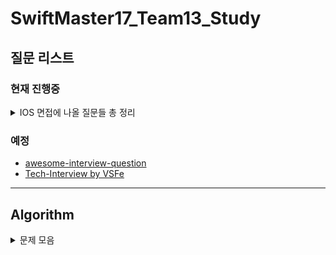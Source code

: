 # SwiftMaster17_Team13_Study




## 질문 리스트

### 현재 진행중
<details><summary>IOS 면접에 나올 질문들 총 정리
</summary>

 - [Jercy님 IOS 면접질문 레포](https://github.com/JeaSungLEE/iOSInterviewquestions)   

## iOS
- [Bounds 와 Frame 의 차이점을 설명하시오.](./iOS/15%EC%A3%BC%EC%B0%A8/Bounds%20%EC%99%80%20Frame%20%EC%9D%98%20%EC%B0%A8%EC%9D%B4%EC%A0%90%EC%9D%84%20%EC%84%A4%EB%AA%85%ED%95%98%EC%8B%9C%EC%98%A4./Leeds/)
- 실제 디바이스가 없을 경우 개발 환경에서 할 수 있는 것과 없는 것을 설명하시오.
- 앱의 콘텐츠나 데이터 자체를 저장/보관하는 특별한 객체를 무엇이라고 하는가?
- [앱 화면의 콘텐츠를 표시하는 로직과 관리를 담당하는 객체를 무엇이라고 하는가?](./iOS/13%EC%A3%BC%EC%B0%A8/%EC%95%B1%20%ED%99%94%EB%A9%B4%EC%9D%98%20%EC%BD%98%ED%85%90%EC%B8%A0%EB%A5%BC%20%ED%91%9C%EC%8B%9C%ED%95%98%EB%8A%94%20%EB%A1%9C%EC%A7%81%EA%B3%BC%20%EA%B4%80%EB%A6%AC%EB%A5%BC%20%EB%8B%B4%EB%8B%B9%ED%95%98%EB%8A%94%20%EA%B0%9D%EC%B2%B4%EB%A5%BC%20%EB%AC%B4%EC%97%87%EC%9D%B4%EB%9D%BC%EA%B3%A0%20%ED%95%98%EB%8A%94%EA%B0%80%3F/Bible/)
- App thinning에 대해서 설명하시오.
###
- 앱이 시작할 때 main.c 에 있는 UIApplicationMain 함수에 의해서 생성되는 객체는 무엇인가?
- @Main에 대해서 설명하시오.
- 앱이 foreground에 있을 때와 background에 있을 때 어떤 제약사항이 있나요?
- [상태 변화에 따라 다른 동작을 처리하기 위한 앱델리게이트 메서드들을 설명하시오.](./iOS/13%EC%A3%BC%EC%B0%A8/%EC%83%81%ED%83%9C%20%EB%B3%80%ED%99%94%EC%97%90%20%EB%94%B0%EB%9D%BC%20%EB%8B%A4%EB%A5%B8%20%EB%8F%99%EC%9E%91%EC%9D%84%20%EC%B2%98%EB%A6%AC%ED%95%98%EA%B8%B0%20%EC%9C%84%ED%95%9C%20%EC%95%B1%EB%8D%B8%EB%A6%AC%EA%B2%8C%EC%9D%B4%ED%8A%B8%20%EB%A9%94%EC%84%9C%EB%93%9C%EB%93%A4%EC%9D%84%20%EC%84%A4%EB%AA%85%ED%95%98%EC%8B%9C%EC%98%A4./PAKA/)
- 앱이 In-Active 상태가 되는 시나리오를 설명하시오.
- [scene delegate에 대해 설명하시오.](./iOS/11%EC%A3%BC%EC%B0%A8/scene%20delegate%EC%97%90%20%EB%8C%80%ED%95%B4%20%EC%84%A4%EB%AA%85%ED%95%98%EC%8B%9C%EC%98%A4./Leeds/)
- [UIApplication 객체의 컨트롤러 역할은 어디에 구현해야 하는가?](https://github.com/Swift-Master/SwiftMaster17_Team13_Study/tree/main/iOS/16%EC%A3%BC%EC%B0%A8/UIApplication%20%EA%B0%9D%EC%B2%B4%EC%9D%98%20%EC%BB%A8%ED%8A%B8%EB%A1%A4%EB%9F%AC%20%EC%97%AD%ED%95%A0%EC%9D%80%20%EC%96%B4%EB%94%94%EC%97%90%20%EA%B5%AC%ED%98%84%ED%95%B4%EC%95%BC%20%ED%95%98%EB%8A%94%EA%B0%80%3F/PAKA)
- [App의 Not running, Inactive, Active, Background, Suspended에 대해 설명하시오.](./iOS/12%EC%A3%BC%EC%B0%A8/App%EC%9D%98%20Not%20running%2C%20Inactive%2C%20Active%2C%20Background%2C%20Suspended%EC%97%90%20%EB%8C%80%ED%95%B4%20%EC%84%A4%EB%AA%85%ED%95%98%EC%8B%9C%EC%98%A4./Bible/)
###
- [NSOperationQueue 와 GCD Queue 의 차이점을 설명하시오.](./iOS/12%EC%A3%BC%EC%B0%A8/NSOperationQueue%20%EC%99%80%20GCD%20Queue%20%EC%9D%98%20%EC%B0%A8%EC%9D%B4%EC%A0%90%EC%9D%84%20%EC%84%A4%EB%AA%85%ED%95%98%EC%8B%9C%EC%98%A4./PAKA/)
- [GCD API 동작 방식과 필요성에 대해 설명하시오.](./iOS/8%EC%A3%BC%EC%B0%A8/GCD%20API%20%EB%8F%99%EC%9E%91%20%EB%B0%A9%EC%8B%9D%EA%B3%BC%20%ED%95%84%EC%9A%94%EC%84%B1%EC%97%90%20%EB%8C%80%ED%95%B4%20%EC%84%A4%EB%AA%85%ED%95%98%EC%8B%9C%EC%98%A4./PAKA/)
- Global DispatchQueue 의 Qos 에는 어떤 종류가 있는지, 각각 어떤 의미인지 설명하시오.
###
- [iOS 앱을 만들고, User Interface를 구성하는 데 필수적인 프레임워크 이름은 무엇인가?](./iOS/9%EC%A3%BC%EC%B0%A8/iOS%20%EC%95%B1%EC%9D%84%20%EB%A7%8C%EB%93%A4%EA%B3%A0%2C%20User%20Interface%EB%A5%BC%20%EA%B5%AC%EC%84%B1%ED%95%98%EB%8A%94%20%EB%8D%B0%20%ED%95%84%EC%88%98%EC%A0%81%EC%9D%B8%20%ED%94%84%EB%A0%88%EC%9E%84%EC%9B%8C%ED%81%AC%20%EC%9D%B4%EB%A6%84%EC%9D%80%20%EB%AC%B4%EC%97%87%EC%9D%B8%EA%B0%80%3F/Leeds/)
- [Foundation Kit은 무엇이고 포함되어 있는 클래스들은 어떤 것이 있는지 설명하시오.](./iOS/10%EC%A3%BC%EC%B0%A8/Foundation%20Kit%EC%9D%80%20%EB%AC%B4%EC%97%87%EC%9D%B4%EA%B3%A0%20%ED%8F%AC%ED%95%A8%EB%90%98%EC%96%B4%20%EC%9E%88%EB%8A%94%20%ED%81%B4%EB%9E%98%EC%8A%A4%EB%93%A4%EC%9D%80%20%EC%96%B4%EB%96%A4%20%EA%B2%83%EC%9D%B4%20%EC%9E%88%EB%8A%94%EC%A7%80%20%EC%84%A4%EB%AA%85%ED%95%98%EC%8B%9C%EC%98%A4./Bible/)
- [Delegate란 무엇인지 설명하고, retain 되는지 안되는지 그 이유를 함께 설명하시오.](./iOS/9%EC%A3%BC%EC%B0%A8/Delegate%EB%9E%80%20%EB%AC%B4%EC%97%87%EC%9D%B8%EC%A7%80%20%EC%84%A4%EB%AA%85%ED%95%98%EA%B3%A0%2C%20retain%20%EB%90%98%EB%8A%94%EC%A7%80%20%EC%95%88%EB%90%98%EB%8A%94%EC%A7%80%20%EA%B7%B8%20%EC%9D%B4%EC%9C%A0%EB%A5%BC%20%ED%95%A8%EA%BB%98%20%EC%84%A4%EB%AA%85%ED%95%98%EC%8B%9C%EC%98%A4./Turing/)
- [NotificationCenter 동작 방식과 활용 방안에 대해 설명하시오.](https://github.com/Swift-Master/SwiftMaster17_Team13_Study/blob/main/iOS/19%EC%A3%BC%EC%B0%A8/NotificationCenter%20%EB%8F%99%EC%9E%91%20%EB%B0%A9%EC%8B%9D%EA%B3%BC%20%ED%99%9C%EC%9A%A9%20%EB%B0%A9%EC%95%88%EC%97%90%20%EB%8C%80%ED%95%B4%20%EC%84%A4%EB%AA%85%ED%95%98%EC%8B%9C%EC%98%A4./PAKA/README.md)
- [UIKit 클래스들을 다룰 때 꼭 처리해야하는 애플리케이션 쓰레드 이름은 무엇인가?](./iOS/11%EC%A3%BC%EC%B0%A8/UIKit%20%ED%81%B4%EB%9E%98%EC%8A%A4%EB%93%A4%EC%9D%84%20%EB%8B%A4%EB%A3%B0%20%EB%95%8C%20%EA%BC%AD%20%EC%B2%98%EB%A6%AC%ED%95%B4%EC%95%BC%ED%95%98%EB%8A%94%20%EC%95%A0%ED%94%8C%EB%A6%AC%EC%BC%80%EC%9D%B4%EC%85%98%20%EC%93%B0%EB%A0%88%EB%93%9C%20%EC%9D%B4%EB%A6%84%EC%9D%80%20%EB%AC%B4%EC%97%87%EC%9D%B8%EA%B0%80%3F/Bible/)
- [App Bundle의 구조와 역할에 대해 설명하시오.](https://github.com/Swift-Master/SwiftMaster17_Team13_Study/tree/main/iOS/18%EC%A3%BC%EC%B0%A8/App%20Bundle%EC%9D%98%20%EA%B5%AC%EC%A1%B0%EC%99%80%20%EC%97%AD%ED%95%A0%EC%97%90%20%EB%8C%80%ED%95%B4%20%EC%84%A4%EB%AA%85%ED%95%98%EC%8B%9C%EC%98%A4./PAKA)
- 모든 View Controller 객체의 상위 클래스는 무엇이고 그 역할은 무엇인가?
- 자신만의 Custom View를 만들려면 어떻게 해야하는지 설명하시오.
- [View 객체에 대해 설명하시오.](./iOS/8%EC%A3%BC%EC%B0%A8/View%20%EA%B0%9D%EC%B2%B4%EC%97%90%20%EB%8C%80%ED%95%B4%20%EC%84%A4%EB%AA%85%ED%95%98%EC%8B%9C%EC%98%A4./Turing/)
- [UIView 에서 Layer 객체는 무엇이고 어떤 역할을 담당하는지 설명하시오.](./iOS/14%EC%A3%BC%EC%B0%A8/UIView%20%EC%97%90%EC%84%9C%20Layer%20%EA%B0%9D%EC%B2%B4%EB%8A%94%20%EB%AC%B4%EC%97%87%EC%9D%B4%EA%B3%A0%20%EC%96%B4%EB%96%A4%20%EC%97%AD%ED%95%A0%EC%9D%84%20%EB%8B%B4%EB%8B%B9%ED%95%98%EB%8A%94%EC%A7%80%20%EC%84%A4%EB%AA%85%ED%95%98%EC%8B%9C%EC%98%A4./Bible)
- [UIWindow 객체의 역할은 무엇인가?](./iOS/14%EC%A3%BC%EC%B0%A8/UIWindow%20%EA%B0%9D%EC%B2%B4%EC%9D%98%20%EC%97%AD%ED%95%A0%EC%9D%80%20%EB%AC%B4%EC%97%87%EC%9D%B8%EA%B0%80%3F/PAKA)
- [UINavigationController 의 역할이 무엇인지 설명하시오.](https://github.com/Swift-Master/SwiftMaster17_Team13_Study/tree/main/iOS/19%EC%A3%BC%EC%B0%A8/UINavigationController%20%EC%9D%98%20%EC%97%AD%ED%95%A0%EC%9D%B4%20%EB%AC%B4%EC%97%87%EC%9D%B8%EC%A7%80%20%EC%84%A4%EB%AA%85%ED%95%98%EC%8B%9C%EC%98%A4./Bible)
- [TableView를 동작 방식과 화면에 Cell을 출력하기 위해 최소한 구현해야 하는 DataSource 메서드를 설명하시오.](./iOS/10%EC%A3%BC%EC%B0%A8/TableView%EB%A5%BC%20%EB%8F%99%EC%9E%91%20%EB%B0%A9%EC%8B%9D%EA%B3%BC%20%ED%99%94%EB%A9%B4%EC%97%90%20Cell%EC%9D%84%20%EC%B6%9C%EB%A0%A5%ED%95%98%EA%B8%B0%20%EC%9C%84%ED%95%B4%20%EC%B5%9C%EC%86%8C%ED%95%9C%20%EA%B5%AC%ED%98%84%ED%95%B4%EC%95%BC%20%ED%95%98%EB%8A%94%20DataSource%20%EB%A9%94%EC%84%9C%EB%93%9C%EB%A5%BC%20%EC%84%9C/Turing/)
- [하나의 View Controller 코드에서 여러 TableView Controller 역할을 해야 할 경우 어떻게 구분해서 구현해야 하는지 설명하시오.](./iOS/13%EC%A3%BC%EC%B0%A8/%ED%95%98%EB%82%98%EC%9D%98%20View%20Controller%20%EC%BD%94%EB%93%9C%EC%97%90%EC%84%9C%20%EC%97%AC%EB%9F%AC%20TableView%20Controller%20%EC%97%AD%ED%95%A0%EC%9D%84%20%ED%95%B4%EC%95%BC%20%ED%95%A0%20%EA%B2%BD%EC%9A%B0%20%EC%96%B4%EB%96%BB%EA%B2%8C%20%EA%B5%AC%EB%B6%84%ED%95%B4%EC%84%9C%20%EA%B5%AC%ED%98%84%ED%95%B4%EC%95%BC%20%ED%95%98%EB%8A%94%EC%A7%80%20%EC%84%A4%EB%AA%85%ED%95%98%EC%8B%9C%EC%98%A4./Leeds/)
- [setNeedsLayout와 setNeedsDisplay의 차이에 대해 설명하시오.](./iOS/10%EC%A3%BC%EC%B0%A8/setNeedsLayout%EC%99%80%20setNeedsDisplay%EC%9D%98%20%EC%B0%A8%EC%9D%B4%EC%97%90%20%EB%8C%80%ED%95%B4%20%EC%84%A4%EB%AA%85%ED%95%98%EC%8B%9C%EC%98%A4./PAKA/)
- [stackView의 장점과 단점에 대해서 설명하시오.](./iOS/10%EC%A3%BC%EC%B0%A8/stackView%EC%9D%98%20%EC%9E%A5%EC%A0%90%EA%B3%BC%20%EB%8B%A8%EC%A0%90%EC%97%90%20%EB%8C%80%ED%95%B4%20%EC%84%A4%EB%AA%85%ED%95%98%EC%8B%9C%EC%98%A4./Leeds/)
###
- [NSCache와 딕셔너리로 캐시를 구성했을때의 차이를 설명하시오.](https://github.com/Swift-Master/SwiftMaster17_Team13_Study/tree/main/iOS/17%EC%A3%BC%EC%B0%A8/NSCache%EC%99%80%20%EB%94%95%EC%85%94%EB%84%88%EB%A6%AC%EB%A1%9C%20%EC%BA%90%EC%8B%9C%EB%A5%BC%20%EA%B5%AC%EC%84%B1%ED%96%88%EC%9D%84%EB%95%8C%EC%9D%98%20%EC%B0%A8%EC%9D%B4%EB%A5%BC%20%EC%84%A4%EB%AA%85%ED%95%98%EC%8B%9C%EC%98%A4./PAKA)
- [URLSession에 대해서 설명하시오.](./iOS/8%EC%A3%BC%EC%B0%A8/URLSession%EC%97%90%20%EB%8C%80%ED%95%B4%EC%84%9C%20%EC%84%A4%EB%AA%85%ED%95%98%EC%8B%9C%EC%98%A4./Bible/)
- [prepareForReuse에 대해서 설명하시오.](./iOS/9%EC%A3%BC%EC%B0%A8/prepareForReuse%EC%97%90%20%EB%8C%80%ED%95%B4%EC%84%9C%20%EC%84%A4%EB%AA%85%ED%95%98%EC%8B%9C%EC%98%A4./PAKA/)
- 다크모드를 지원하는 방법에 대해 설명하시오.
- [ViewController의 생명주기를 설명하시오.](./iOS/7%EC%A3%BC%EC%B0%A8/ViewController%EC%9D%98%20%EC%83%9D%EB%AA%85%EC%A3%BC%EA%B8%B0%EB%A5%BC%20%EC%84%A4%EB%AA%85%ED%95%98%EC%8B%9C%EC%98%A4./Leeds/)
- [TableView와 CollectionView의 차이점을 설명하시오.](./iOS/7%EC%A3%BC%EC%B0%A8/TableView%EC%99%80%20CollectionView%EC%9D%98%20%EC%B0%A8%EC%9D%B4%EC%A0%90%EC%9D%84%20%EC%84%A4%EB%AA%85%ED%95%98%EC%8B%9C%EC%98%A4/PAKA/)

## Autolayout
- [오토레이아웃을 코드로 작성하는 방법은 무엇인가? (3가지)](./iOS/8%EC%A3%BC%EC%B0%A8/%EC%98%A4%ED%86%A0%EB%A0%88%EC%9D%B4%EC%95%84%EC%9B%83%EC%9D%84%20%EC%BD%94%EB%93%9C%EB%A1%9C%20%EC%9E%91%EC%84%B1%ED%95%98%EB%8A%94%20%EB%B0%A9%EB%B2%95%EC%9D%80%20%EB%AC%B4%EC%97%87%EC%9D%B8%EA%B0%80%3F%20(3%EA%B0%80%EC%A7%80)/Leeds/)
- hugging, resistance에 대해서 설명하시오.
- Intrinsic Size에 대해서 설명하시오.
- 스토리보드를 이용했을때의 장단점을 설명하시오.
- Safearea에 대해서 설명하시오.
- Left Constraint 와 Leading Constraint 의 차이점을 설명하시오.

## Swift
- [struct와 class와 enum의 차이를 설명하시오.](./iOS/3%EC%A3%BC%EC%B0%A8/struct%EC%99%80%20class%EC%99%80%20enum%EC%9D%98%20%EC%B0%A8%EC%9D%B4%EB%A5%BC%20%EC%84%A4%EB%AA%85%ED%95%98%EC%8B%9C%EC%98%A4/Turing/)
- [class의 성능을 향상 시킬수 있는 방법들을 나열해보시오.](./iOS/2%EC%A3%BC%EC%B0%A8/Personal/Class%EC%9D%98%20%EC%84%B1%EB%8A%A5%EC%9D%84%20%ED%96%A5%EC%83%81%20%EC%8B%9C%ED%82%AC%EC%88%98%20%EC%9E%88%EB%8A%94%20%EB%B0%A9%EB%B2%95%EB%93%A4%EC%9D%84%20%EB%82%98%EC%97%B4%ED%95%B4%EB%B3%B4%EC%8B%9C%EC%98%A4/Bible/)
- [Copy On Write는 어떤 방식으로 동작하는지 설명하시오.](./iOS/6%EC%A3%BC%EC%B0%A8/Copy%20On%20Write%EB%8A%94%20%EC%96%B4%EB%96%A4%20%EB%B0%A9%EC%8B%9D%EC%9C%BC%EB%A1%9C%20%EB%8F%99%EC%9E%91%ED%95%98%EB%8A%94%EC%A7%80%20%EC%84%A4%EB%AA%85%ED%95%98%EC%8B%9C%EC%98%A4./PAKA/)
- Convenience init에 대해 설명하시오.
- AnyObject에 대해 설명하시오.
- [Optional 이란 무엇인지 설명하시오.](./iOS/2%EC%A3%BC%EC%B0%A8/Team/Optional%20%EC%9D%B4%EB%9E%80%20%EB%AC%B4%EC%97%87%EC%9D%B8%EC%A7%80%20%EC%84%A4%EB%AA%85%ED%95%98%EC%8B%9C%EC%98%A4/)
- [Struct 가 무엇이고 어떻게 사용하는지 설명하시오.](./iOS/2%EC%A3%BC%EC%B0%A8/Personal/Struct%EA%B0%80%20%EB%AC%B4%EC%97%87%EC%9D%B4%EA%B3%A0%20%EC%96%B4%EB%96%BB%EA%B2%8C%20%EC%82%AC%EC%9A%A9%ED%95%98%EB%8A%94%EC%A7%80%20%EC%84%A4%EB%AA%85%ED%95%98%EC%8B%9C%EC%98%A4/PAKA/)
- [Subscripts에 대해 설명하시오.](./iOS/2%EC%A3%BC%EC%B0%A8/Team/Subscripts%EC%97%90%20%EB%8C%80%ED%95%B4%20%EC%84%A4%EB%AA%85%ED%95%98%EC%8B%9C%EC%98%A4/)
- [String은 왜 subscript로 접근이 안되는지 설명하시오.](./iOS/7%EC%A3%BC%EC%B0%A8/String%EC%9D%80%20%EC%99%9C%20subscript%EB%A1%9C%20%EC%A0%91%EA%B7%BC%EC%9D%B4%20%EC%95%88%EB%90%98%EB%8A%94%EC%A7%80%20%EC%84%A4%EB%AA%85%ED%95%98%EC%8B%9C%EC%98%A4./Turing/)
- [instance 메서드와 class 메서드의 차이점을 설명하시오.](./iOS/3%EC%A3%BC%EC%B0%A8/instance%20%EB%A9%94%EC%84%9C%EB%93%9C%EC%99%80%20class%20%EB%A9%94%EC%84%9C%EB%93%9C%EC%9D%98%20%EC%B0%A8%EC%9D%B4%EC%A0%90%EC%9D%84%20%EC%84%A4%EB%AA%85%ED%95%98%EC%8B%9C%EC%98%A4/PAKA/)
- [class 메서드와 static 메서드의 차이점을 설명하시오.]()
- [Delegate 패턴을 활용하는 경우를 예를 들어 설명하시오.](./iOS/1%EC%A3%BC%EC%B0%A8/Delegate%20%ED%8C%A8%ED%84%B4%EC%9D%84%20%ED%99%9C%EC%9A%A9%ED%95%98%EB%8A%94%20%EA%B2%BD%EC%9A%B0%EB%A5%BC%20%EC%98%88%EB%A5%BC%20%EB%93%A4%EC%96%B4%20%EC%84%A4%EB%AA%85%ED%95%98%EC%8B%9C%EC%98%A4/)
- [Singleton 패턴을 활용하는 경우를 예를 들어 설명하시오.](./iOS/1%EC%A3%BC%EC%B0%A8/Singleton%20%ED%8C%A8%ED%84%B4%EC%9D%84%20%ED%99%9C%EC%9A%A9%ED%95%98%EB%8A%94%20%EA%B2%BD%EC%9A%B0%EB%A5%BC%20%EC%98%88%EB%A5%BC%20%EB%93%A4%EC%96%B4%20%EC%84%A4%EB%AA%85%ED%95%98%EC%8B%9C%EC%98%A4/)
- [KVO 동작 방식에 대해 설명하시오.](./iOS/5%EC%A3%BC%EC%B0%A8/KVO%20%EB%8F%99%EC%9E%91%20%EB%B0%A9%EC%8B%9D%EC%97%90%20%EB%8C%80%ED%95%B4%20%EC%84%A4%EB%AA%85%ED%95%98%EC%8B%9C%EC%98%A4./Bible/)
- [Delegates와 Notification 방식의 차이점에 대해 설명하시오.](./iOS/5%EC%A3%BC%EC%B0%A8/Delegates%EC%99%80%20Notification%20%EB%B0%A9%EC%8B%9D%EC%9D%98%20%EC%B0%A8%EC%9D%B4%EC%A0%90%EC%97%90%20%EB%8C%80%ED%95%B4%20%EC%84%A4%EB%AA%85%ED%95%98%EC%8B%9C%EC%98%A4./PAKA/)
- [멀티 쓰레드로 동작하는 앱을 작성하고 싶을 때 고려할 수 있는 방식들을 설명하시오.](./iOS/5%EC%A3%BC%EC%B0%A8/%EB%A9%80%ED%8B%B0%EC%93%B0%EB%A0%88%EB%93%9C%EB%A1%9C%20%EB%8F%99%EC%9E%91%ED%95%98%EB%8A%94%20%EC%95%B1%EC%9D%84%20%EC%9E%91%EC%84%B1%ED%95%98%EA%B3%A0%20%EC%8B%B6%EC%9D%84%20%EB%95%8C%20%EA%B3%A0%EB%A0%A4%ED%95%A0%20%EC%88%98%20%EC%9E%88%EB%8A%94%20%EB%B0%A9%EC%8B%9D%EB%93%A4%EC%9D%84%20%EC%84%A4%EB%AA%85/Leeds/)
- [MVC 구조에 대해 블록 그림을 그리고, 각 역할과 흐름을 설명하시오.](./iOS/4%EC%A3%BC%EC%B0%A8/MVC%20%EA%B5%AC%EC%A1%B0%EC%97%90%20%EB%8C%80%ED%95%B4%20%EB%B8%94%EB%A1%9D%20%EA%B7%B8%EB%A6%BC%EC%9D%84%20%EA%B7%B8%EB%A6%AC%EA%B3%A0%2C%20%EA%B0%81%20%EC%97%AD%ED%95%A0%EA%B3%BC%20%ED%9D%90%EB%A6%84%EC%9D%84%20%EC%84%A4%EB%AA%85%ED%95%98%EC%8B%9C%EC%98%A4/Bible/)
- [프로토콜이란 무엇인지 설명하시오.](./iOS/2%EC%A3%BC%EC%B0%A8/Personal/Protocol%EC%9D%B4%EB%9E%80%20%EB%AC%B4%EC%97%87%EC%9D%B8%EC%A7%80%20%EC%84%A4%EB%AA%85%ED%95%98%EC%8B%9C%EC%98%A4/Turing/)
- [Protocol Oriented Programming과 Object Oriented Programming의 차이점을 설명하시오.](./iOS/12%EC%A3%BC%EC%B0%A8/Protocol%20Oriented%20Programming%EA%B3%BC%20Object%20Oriented%20Programming%EC%9D%98%20%EC%B0%A8%EC%9D%B4%EC%A0%90%EC%9D%84%20%EC%84%A4%EB%AA%85%ED%95%98%EC%8B%9C%EC%98%A4./Leeds/)
- [Hashable이 무엇이고, Equatable을 왜 상속해야 하는지 설명하시오.](./iOS/4%EC%A3%BC%EC%B0%A8/Hashable%EC%9D%B4%20%EB%AC%B4%EC%97%87%EC%9D%B4%EA%B3%A0%2C%20Equatable%EC%9D%84%20%EC%99%9C%20%EC%83%81%EC%86%8D%ED%95%B4%EC%95%BC%20%ED%95%98%EB%8A%94%EC%A7%80%20%EC%84%A4%EB%AA%85%ED%95%98%EC%8B%9C%EC%98%A4/Leeds/)
- [mutating 키워드에 대해 설명하시오.](./iOS/14%EC%A3%BC%EC%B0%A8/mutating%20%ED%82%A4%EC%9B%8C%EB%93%9C%EC%97%90%20%EB%8C%80%ED%95%B4%20%EC%84%A4%EB%AA%85%ED%95%98%EC%8B%9C%EC%98%A4./Leeds)
- [탈출 클로저에 대하여 설명하시오.](./iOS/9%EC%A3%BC%EC%B0%A8/%ED%83%88%EC%B6%9C%20%ED%81%B4%EB%A1%9C%EC%A0%80%EC%97%90%20%EB%8C%80%ED%95%98%EC%97%AC%20%EC%84%A4%EB%AA%85%ED%95%98%EC%8B%9C%EC%98%A4./Bible/)
- [Extension에 대해 설명하시오.](./iOS/6%EC%A3%BC%EC%B0%A8/Extension%EC%97%90%20%EB%8C%80%ED%95%B4%20%EC%84%A4%EB%AA%85%ED%95%98%EC%8B%9C%EC%98%A4./Turing/)
- [Extension 내부에서 함수를 override할 수 있는지 설명하시오.](./iOS/4%EC%A3%BC%EC%B0%A8/Extension%20%EB%82%B4%EB%B6%80%EC%97%90%EC%84%9C%20%ED%95%A8%EC%88%98%EB%A5%BC%20override%ED%95%A0%20%EC%88%98%20%EC%9E%88%EB%8A%94%EC%A7%80%20%EC%84%A4%EB%AA%85%ED%95%98%EC%8B%9C%EC%98%A4/PAKA/)
- [접근 제어자의 종류엔 어떤게 있는지 설명하시오.](./iOS/5%EC%A3%BC%EC%B0%A8/%EC%A0%91%EA%B7%BC%20%EC%A0%9C%EC%96%B4%EC%9E%90%EC%9D%98%20%EC%A2%85%EB%A5%98%EC%97%94%20%EC%96%B4%EB%96%A4%EA%B2%8C%20%EC%9E%88%EB%8A%94%EC%A7%80%20%EC%84%A4%EB%AA%85%ED%95%98%EC%8B%9C%EC%98%A4./Turing/)
- [defer란 무엇인지 설명하시오.](./iOS/11%EC%A3%BC%EC%B0%A8/defer%EB%9E%80%20%EB%AC%B4%EC%97%87%EC%9D%B8%EC%A7%80%20%EC%84%A4%EB%AA%85%ED%95%98%EA%B3%A0%2C%20defer%EA%B0%80%20%ED%98%B8%EC%B6%9C%EB%90%98%EB%8A%94%20%EC%88%9C%EC%84%9C%EB%8A%94%20%EC%96%B4%EB%96%BB%EA%B2%8C%20%EB%90%98%EB%A9%B0%20%20%ED%98%B8%EC%B6%9C%EB%90%98%EC%A7%80%20%EC%95%8A%EB%8A%94%20%EA%B2%BD%EC%9A%B0%EB%A5%BC%20%EC%84%A4%EB%AA%85%ED%95%98%EC%8B%9C%EC%98%A4./PAKA/)
- [defer가 호출되는 순서는 어떻게 되고, defer가 호출되지 않는 경우를 설명하시오.](./iOS/11%EC%A3%BC%EC%B0%A8/defer%EB%9E%80%20%EB%AC%B4%EC%97%87%EC%9D%B8%EC%A7%80%20%EC%84%A4%EB%AA%85%ED%95%98%EA%B3%A0%2C%20defer%EA%B0%80%20%ED%98%B8%EC%B6%9C%EB%90%98%EB%8A%94%20%EC%88%9C%EC%84%9C%EB%8A%94%20%EC%96%B4%EB%96%BB%EA%B2%8C%20%EB%90%98%EB%A9%B0%20%20%ED%98%B8%EC%B6%9C%EB%90%98%EC%A7%80%20%EC%95%8A%EB%8A%94%20%EA%B2%BD%EC%9A%B0%EB%A5%BC%20%EC%84%A4%EB%AA%85%ED%95%98%EC%8B%9C%EC%98%A4./PAKA/)
- [property wrapper에 대해서 설명하시오.](./iOS/6%EC%A3%BC%EC%B0%A8/property%20wrapper%EC%97%90%20%EB%8C%80%ED%95%B4%EC%84%9C%20%EC%84%A4%EB%AA%85%ED%95%98%EC%8B%9C%EC%98%A4./Leeds/)
- [Generic에 대해 설명하시오.](./iOS/3%EC%A3%BC%EC%B0%A8/Generic%EC%97%90%20%EB%8C%80%ED%95%B4%20%EC%84%A4%EB%AA%85%ED%95%98%EC%8B%9C%EC%98%A4/Leeds/)
- some 키워드에 대해 설명하시오.
- [Result타입에 대해 설명하시오.](./iOS/7%EC%A3%BC%EC%B0%A8/Result%ED%83%80%EC%9E%85%EC%97%90%20%EB%8C%80%ED%95%B4%20%EC%84%A4%EB%AA%85%ED%95%98%EC%8B%9C%EC%98%A4./Bible/)
- [Codable에 대하여 설명하시오.](./iOS/3%EC%A3%BC%EC%B0%A8/Codable%EC%97%90%20%EB%8C%80%ED%95%98%EC%97%AC%20%EC%84%A4%EB%AA%85%ED%95%98%EC%8B%9C%EC%98%A4/Bible/)
- [Closure에 대하여 설명하시오.](./iOS/2%EC%A3%BC%EC%B0%A8/Personal/Closure%EC%97%90%20%EB%8C%80%ED%95%98%EC%97%AC%20%EC%84%A4%EB%AA%85%ED%95%98%EC%8B%9C%EC%98%A4/Leeds/)
- [Closure와 함수와의 관계에 대해 설명하시오.](./iOS/4%EC%A3%BC%EC%B0%A8/Closure%EC%99%80%20%ED%95%A8%EC%88%98%EC%99%80%EC%9D%98%20%EA%B4%80%EA%B3%84%EC%97%90%20%EB%8C%80%ED%95%B4%20%EC%84%A4%EB%AA%85%ED%95%98%EC%8B%9C%EC%98%A4/Turing/)

## ARC
- [ARC란 무엇인지 설명하시오.](./iOS/15%EC%A3%BC%EC%B0%A8/ARC%EB%9E%80%20%EB%AC%B4%EC%97%87%EC%9D%B8%EC%A7%80%20%EC%84%A4%EB%AA%85%ED%95%98%EC%8B%9C%EC%98%A4./Bible/)
- [Retain Count 방식에 대해 설명하시오.](https://github.com/Swift-Master/SwiftMaster17_Team13_Study/tree/main/iOS/16%EC%A3%BC%EC%B0%A8/Retain%20Count%20%EB%B0%A9%EC%8B%9D%EC%97%90%20%EB%8C%80%ED%95%B4%20%EC%84%A4%EB%AA%85%ED%95%98%EC%8B%9C%EC%98%A4./Bible)
- [Strong 과 Weak 참조 방식에 대해 설명하시오.](https://github.com/Swift-Master/SwiftMaster17_Team13_Study/tree/main/iOS/17%EC%A3%BC%EC%B0%A8/Strong%20%EA%B3%BC%20Weak%20%EC%B0%B8%EC%A1%B0%20%EB%B0%A9%EC%8B%9D%EC%97%90%20%EB%8C%80%ED%95%B4%20%EC%84%A4%EB%AA%85%ED%95%98%EC%8B%9C%EC%98%A4./Bible)
- 순환 참조에 대하여 설명하시오.
- 강한 순환 참조 (Strong Reference Cycle) 는 어떤 경우에 발생하는지 설명하시오.

## Functional Programming
- 순수함수란 무엇인지 설명하시오.
- 함수형 프로그래밍이 무엇인지 설명하시오.
- 고차 함수가 무엇인지 설명하시오.
- [Swift Standard Library의 map, filter, reduce, compactMap, flatMap에 대하여 설명하시오.](./iOS/6%EC%A3%BC%EC%B0%A8/Swift%20Standard%20Library%EC%97%90%20%EB%8C%80%ED%95%B4%20%EC%84%A4%EB%AA%85%ED%95%98%EC%8B%9C%EC%98%A4./Bible/)

## Architecture
- MVVM, MVI, Ribs, VIP 등 자신이 알고있는 아키텍쳐를 설명하시오.
- 의존성 주입에 대하여 설명하시오.

## SwiftUI
- @State에 대해서 설명하시오.

## Combine
- PassthroughSubject에 대해서 설명하시오
- @Published에 대해서 설명하시오
- AnyCancellable에 대해서 설명하시오
- sink에 대해서 설명하시오
- throttle과 debounce의 차이점을 설명하시오.
- Data를 Binding 하는 방법에 대해서 설명하시오.

# Optional
아래부터는 추가로 공부를 하면 좋을 내용들입니다.

Objective-c나 rx는 회사, 팀마다 사용하는곳이 차이가있고 신입이나 주니어기준으로 필수라고 여겨지지않기에 옵셔널에 추가하였습니다.

## Rx
- Reactive Programming이 무엇인지 설명하시오.
- RxSwift를 왜 사용하는지 설명하시오.
- RxSwift의 단점을 설명하시오.
- RxSwift에서 Hot Observable과 Cold Observable의 차이를 설명하시오.
- Subject의 종류와 차이점에 대해 설명하시오.
- Subject와 Driver의 차이를 설명하시오.
- Single, Completable, Maybe의 차이점에 대해 설명하고, 언제 적용하면 좋을지 설명하시오.

## MRC
- ARC 대신 Manual Reference Count 방식으로 구현할 때 꼭 사용해야 하는 메서드들을 쓰고 역할을 설명하시오.
- retain 과 assign 의 차이점을 설명하시오.
- 특정 객체를 autorelease 하기 위해 필요한 사항과 과정을 설명하시오.
- Autorelease Pool을 사용해야 하는 상황을 두 가지 이상 예로 들어 설명하시오. 
- 다음 코드를 실행하면 어떤 일이 발생할까 추측해서 설명하시오.
Ball *ball = [[[[Ball alloc] init] autorelease] autorelease];

## Advanced
- method swizzling이 무엇이고, 어떨 때 사용하는지 설명하시오.
- NSCoder 클래스는 어떤 상황에서 어떻게 써야 하는지 설명하시오.
- Responder Chain 구조에 대해 설명하고, First Responder 역할에 대해 설명하시오.
- NSObject부터 UIButton 까지 상속 과정의 계층과 역할을 설명하시오.
- shallow copy와 deep copy의 차이점을 설명하시오.
- Push Notification 방식에 대해 설명하시오.
- Foundation 과 Core Foundation 프레임워크의 차이점을 설명하시오.
- NSURLConnection 에서 사용하는 Delegate 메서드들에 대해 설명하시오.
- Synchronous 방식과 Asynchronous 방식으로 URL Connection을 처리할 경우의 장단점을 비교하시오.
- [Plist 파일 구조와 Plist 파일에 저장된 데이터를 다루기 적합한 클래스를 설명하시오.](https://github.com/Swift-Master/SwiftMaster17_Team13_Study/tree/main/iOS/18%EC%A3%BC%EC%B0%A8/Plist%20%ED%8C%8C%EC%9D%BC%20%EA%B5%AC%EC%A1%B0%EC%99%80%20Plist%20%ED%8C%8C%EC%9D%BC%EC%97%90%20%EC%A0%80%EC%9E%A5%EB%90%9C%20%EB%8D%B0%EC%9D%B4%ED%84%B0%EB%A5%BC%20%EB%8B%A4%EB%A3%A8%EA%B8%B0%20%EC%A0%81%ED%95%A9%ED%95%9C%20%ED%81%B4%EB%9E%98%EC%8A%A4%EB%A5%BC%20%EC%84%A4%EB%AA%85%ED%95%98%EC%8B%9C%EC%98%A4./Bible)
- Core Data와 Sqlite 같은 데이터 베이스의 차이점을 설명하시오.
- JSON 데이터를 처리하는 방식과 파서, 객체 변환 방식에 대해 설명하시오.
- 웹 서버와 HTTP 연결을 사용해서 데이터를 주거나 받으려면 사용해야 하는 클래스와 동작을 설명하시오.
- Protocol에서는 왜 var만 되는지 설명하시요.
- [DispatchQueue.main.sync를 사용하는 상황을 설명하시오.](./iOS/15%EC%A3%BC%EC%B0%A8/DispatchQueue.main.sync%EB%A5%BC%20%EC%82%AC%EC%9A%A9%ED%95%98%EB%8A%94%20%EC%83%81%ED%99%A9%EC%9D%84%20%EC%84%A4%EB%AA%85%ED%95%98%EC%8B%9C%EC%98%A4./PAKA/)
- Run Loops에 대해 설명하시오.

## Objective-C
- Swift의 클로저와 Objective-C의 블록은 어떤 차이가 있는가?
- Mutable 객체과 Immutable 객체는 어떤것이 있는지 예를 들고, 차이점을 설명하시오.
- dynamic과 property 의미와 차이를 설명하시오.
- @property로 선언한 NSString* title 의 getter/setter 메서드를 구현해보시오.
- @property에서 atomic과 nonatomic 차이점을 설명하고, 어떤것이 안전한지, 어느것이 기본인지 설명하시오.
- @property로 선언한다는 것의 의미를 설명하고, .h에 넣을 경우와 .m에 넣을 경우 차이점을 설명하시오.
- -performSelector:withObject:afterDelay: 메시지를 보내면 인자값의 객체는 retain되는가? 그 이유를 함께 설명하시오.
- Objective-C 에서 캡슐화된 데이터를 접근하기 위한 방법들을 설명하시오.
- Fast Enumeration 이란 무엇인지 설명하시오. 
- unnamed category 방식에 대해 설명하시오.
- Category 확장과 Subclass 확장의 차이점을 설명하시오.
- Category 방식에 대해 설명하시오.
- Objective-C 에서 Protocol 이란 무엇인지 설명하시오.
- Objective-C++ 방식이 무엇인지 설명하고, 어떤 경우 사용해야 하는지 설명하시오.
</details>

### 예정

- [awesome-interview-question](https://github.com/DopplerHQ/awesome-interview-questions)
- [Tech-Interview by VSFe](https://github.com/VSFe/Tech-Interview)

-----------
## Algorithm
<details><summary>문제 모음
</summary>

### 1주차
- [숫자 짝궁, 크레인 인형뽑기](https://github.com/OpenBible3438/SwiftMaster17_Team13_Study/milestone/1)
### 2주차
- [체육복](https://github.com/OpenBible3438/SwiftMaster17_Team13_Study/milestone/2)
### 3주차
- [다트 게임](https://github.com/OpenBible3438/SwiftMaster17_Team13_Study/milestone/3)
### 4주차
- [성격 유형 검사](https://github.com/OpenBible3438/SwiftMaster17_Team13_Study/milestone/4)
### 5주차
- [실패율](https://github.com/OpenBible3438/SwiftMaster17_Team13_Study/milestone/5)
### 6주차
- [숫자 문자열과 영단어, 비밀지도](https://github.com/OpenBible3438/SwiftMaster17_Team13_Study/milestone/6)
### 7주차
- [개인정보 수집 유효기간](https://github.com/OpenBible3438/SwiftMaster17_Team13_Study/milestone/7)
------------

</details>

